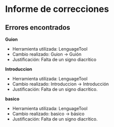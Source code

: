# Informe de correcciones

## Errores encontrados

__Guion__
- Herramienta utilizada: LenguageTool
- Cambio realizado: Guion -> Guión
- Justificación: Falta de un signo diacrítico

__Introduccion__

- Herramienta utilizada: LenguageTool
- Cambio realizado: Introduccion -> Introducción
- Justificación: Falta de un signo diacrítico.

__basico__

- Herramienta utilizada: LenguageTool
- Cambio realizado: basico -> básico
- Justificación: Falta de un signo diacrítico.
